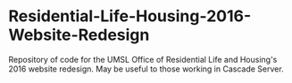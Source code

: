 # Residential-Life-Housing-2016-Website-Redesign
Repository of code for the UMSL Office of Residential Life and Housing's 2016 website redesign.  May be useful to those working in Cascade Server.
